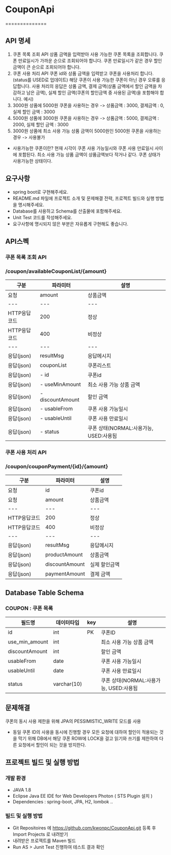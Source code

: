 # CouponApi
==============

## API 명세
1. 쿠폰 목록 조회 API 
상품 금액을 입력받아 사용 가능한 쿠폰 목록을 조회합니다. 
쿠폰 만료일시가 가까운 순으로 조회되어야 합니다. 
쿠폰 만료일시가 같은 경우 할인 금액이 큰 순으로 조회되어야 합니다. 
2. 쿠폰 사용 처리 API 
쿠폰 id와 상품 금액을 입력받고 쿠폰을 사용처리 합니다. (status를 USED로 업데이트) 
해당 쿠폰이 사용 가능한 쿠폰이 아닌 경우 오류를 응답합니다. 
사용 처리의 응답은 상품 금액, 결제 금액(상품 금액에서 할인 금액을 차감하고 남은 금액), 실제 할인
금액(쿠폰의 할인금액 중 사용된 금액)을 포함해야 합니다. 
예시) 
1. 3000원 상품에 5000원 쿠폰을 사용하는 경우
-> 상품금액 : 3000, 결제금액 : 0, 실제 할인 금액 : 3000 
2. 5000원 상품에 3000원 쿠폰을 사용하는 경우
-> 상품금액 : 5000, 결제금액 : 2000, 실제 할인 금액 : 3000 
3. 3000원 상품에 최소 사용 가능 상품 금액이 5000원인 5000원 쿠폰을 사용하는 경우
-> 사용불가
* 사용가능한 쿠폰이란? 
현재 시각이 쿠폰 사용 가능일시와 쿠폰 사용 만료일시 사이에 포함된다. 
최소 사용 가능 상품 금액이 상품금액보다 작거나 같다. 
쿠폰 상태가 사용가능한 상태이다.

## 요구사항
* spring boot로 구현해주세요.  
* README.md 파일에 프로젝트 소개 및 문제해결 전략, 프로젝트 빌드와 실행 방법을 명시해주세요. 
* Database를 사용하고 Schema를 산출물에 포함해주세요. 
* Unit Test 코드를 작성해주세요. 
* 요구사항에 명시되지 않은 부분은 자유롭게 구현해도 좋습니다.

## API스펙
### 쿠폰 목록 조회 API 
### /coupon/availableCouponList/{amount}
|구분|파라미터|설명|
|---|---|---|
|요청|amount|상품금액|
|---|---|---|
|HTTP응답코드|200|정상|
|HTTP응답코드|400|비정상|
|---|---|---|
|응답(json)|resultMsg|응답메시지|
|응답(json)|couponList|쿠폰리스트|
|응답(json)|- id|쿠폰id|
|응답(json)|- useMinAmount|최소 사용 가능 상품 금액|
|응답(json)|- discountAmount|할인 금액|
|응답(json)|- usableFrom|쿠폰 사용 가능일시|
|응답(json)|- usableUntil|쿠폰 사용 만료일시|
|응답(json)|- status|쿠폰 상태(NORMAL:사용가능, USED:사용됨|

### 쿠폰 사용 처리 API 
### /coupon/couponPayment/{id}/{amount}
|구분|파라미터|설명|
|---|---|---|
|요청|id|쿠폰id|
|요청|amount|상품금액|
|---|---|---|
|HTTP응답코드|200|정상|
|HTTP응답코드|400|비정상|
|---|---|---|
|응답(json)|resultMsg|응답메시지|
|응답(json)|productAmount|상품금액|
|응답(json)|discountAmount|실제 할인금액|
|응답(json)|paymentAmount|결제 금액|

## Database Table Schema
### COUPON : 쿠폰 목록
|필드명|데이터타입|key|설명|
|---|---|---|---|
|id|int|PK|쿠폰ID|
|use_min_amount|int|  |최소 사용 가능 상품 금액|
|discountAmount|int|  |할인 금액|
|usableFrom|date|  |쿠폰 사용 가능일시|
|usableUntil|date|  |쿠폰 사용 만료일시|
|status|varchar(10)|  |쿠폰 상태(NORMAL:사용가능, USED:사용됨|



## 문제해결
쿠폰의 동시 사용 제한을 위해 JPA의 PESSIMISTIC_WRITE 모드를 사용
- 동일 쿠폰 ID의 사용을 동시에 진행할 경우 모든 요청에 대하여 할인이 적용되는 것을 막기 위해 DB에서 해당 쿠폰 ROW에 LOCK을 걸고
  읽기와 쓰기를 제한하여 다른 요청에서 할인이 되는 것을 방지한다. 


## 프로젝트 빌드 및 실행 방법
### 개발 환경 
- JAVA 1.8
- Eclipse Java EE IDE for Web Developers Photon ( STS Plugin 설치 )
- Dependencies : spring-boot, JPA, H2, lombok ..

### 빌드 및 실행 방법
- Git Repositoires 에 https://github.com/kwonpc/CouponApi.git 등록 후 Import Projects 로 내려받기
- 내려받은 프로젝트를 Maven 빌드
- Run AS > Junit Test 진행하여 테스트 결과 확인
